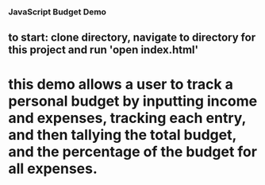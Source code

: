 ### JavaScript Budget Demo
## to start: clone directory, navigate to directory for this project and run 'open index.html'

#  this demo allows a user to track a personal budget by inputting income and expenses, tracking each entry, and then tallying the total budget, and the percentage of the budget for all expenses.
